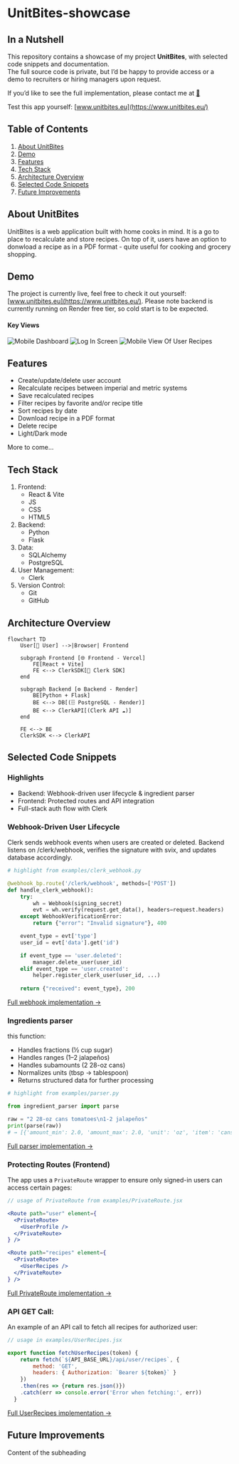 # UnitBites-showcase

## In a Nutshell
This repository contains a showcase of my project **UnitBites**, with selected code snippets and documentation.  
The full source code is private, but I’d be happy to provide access or a demo to recruiters or hiring managers upon request.  

If you’d like to see the full implementation, please contact me at [📩](mailto:libronika@gmail.com)

Test this app yourself: [www.unitbites.eu](https://www.unitbites.eu/)

## Table of Contents

 1. [About UnitBites](#about-unitbites)
 2. [Demo](#demo)
 3. [Features](#features)
 4. [Tech Stack](#tech-stack)
 5. [Architecture Overview](#architecture-overview)
 6. [Selected Code Snippets](#selected-code-snippets)
 7. [Future Improvements](#future-improvements)

## About UnitBites

UnitBites is a web application built with home cooks in mind. It is a go to place to recalculate and store recipes. 
On top of it, users have an option to donwload a recipe as in a PDF format - quite useful for cooking and grocery shopping.

## Demo

The project is currently live, feel free to check it out yourself: [www.unitbites.eu](https://www.unitbites.eu/).
Please note backend is currently running on Render free tier, so cold start is to be expected.

#### Key Views
![Mobile Dashboard](./screenshots/home%20screen%20mobile.png)
![Log In Screen](./screenshots/log%20in%20screen.png)
![Mobile View Of User Recipes](./screenshots/user%20recipes%20mobile.png)

## Features

- Create/update/delete user account
- Recalculate recipes between imperial and metric systems
- Save recalculated recipes
- Filter recipes by favorite and/or recipe title
- Sort recipes by date
- Download recipe in a PDF format
- Delete recipe
- Light/Dark mode

More to come... 

## Tech Stack

1. Frontend:
    - React & Vite
    - JS
    - CSS
    - HTML5
3. Backend:
    - Python
    - Flask
5. Data:
    - SQLAlchemy
    - PostgreSQL
7. User Management:
    - Clerk
9. Version Control:
    - Git
    - GitHub

## Architecture Overview

```mermaid
flowchart TD
    User[👤 User] -->|Browser| Frontend

    subgraph Frontend [🌐 Frontend - Vercel]
        FE[React + Vite]
        FE <--> ClerkSDK[🔑 Clerk SDK]
    end

    subgraph Backend [⚙️ Backend - Render]
        BE[Python + Flask]
        BE <--> DB[(🗄️ PostgreSQL - Render)]
        BE <--> ClerkAPI[(Clerk API ☁️)]
    end

    FE <--> BE
    ClerkSDK <--> ClerkAPI

```

## Selected Code Snippets

### Highlights
- Backend: Webhook-driven user lifecycle & ingredient parser
- Frontend: Protected routes and API integration
- Full-stack auth flow with Clerk

### Webhook-Driven User Lifecycle

Clerk sends webhook events when users are created or deleted.
Backend listens on /clerk/webhook, verifies the signature with svix, and updates database accordingly.
```python
# highlight from examples/clerk_webhook.py

@webhook_bp.route('/clerk/webhook', methods=['POST'])
def handle_clerk_webhook():
    try:
        wh = Webhook(signing_secret)
        evt = wh.verify(request.get_data(), headers=request.headers)
    except WebhookVerificationError:
        return {"error": "Invalid signature"}, 400

    event_type = evt['type']
    user_id = evt['data'].get('id')

    if event_type == 'user.deleted':
        manager.delete_user(user_id)
    elif event_type == 'user.created':
        helper.register_clerk_user(user_id, ...)
    
    return {"received": event_type}, 200
```
[Full webhook implementation →](examples/clerk_webhook.py)

### Ingredients parser
this function:
 - Handles fractions (½ cup sugar)
 - Handles ranges (1–2 jalapeños)
 - Handles subamounts (2 28-oz cans)
 - Normalizes units (tbsp → tablespoon)
 - Returns structured data for further processing
```python
# highlight from examples/parser.py

from ingredient_parser import parse

raw = "2 28-oz cans tomatoes\n1-2 jalapeños"
print(parse(raw))
# → [{'amount_min': 2.0, 'amount_max': 2.0, 'unit': 'oz', 'item': 'cans tomatoes'}, ...]
```
[Full parser implementation →](examples/parser.py)

### Protecting Routes (Frontend)

The app uses a `PrivateRoute` wrapper to ensure only signed-in users can access certain pages:

```jsx
// usage of PrivateRoute from examples/PrivateRoute.jsx

<Route path="user" element={
  <PrivateRoute>
    <UserProfile />
  </PrivateRoute>
} />

<Route path="recipes" element={
  <PrivateRoute>
    <UserRecipes />
  </PrivateRoute>
} />
```
[Full PrivateRoute implementation →](examples/PrivateRoute.jsx)

### API GET Call:
An example of an API call to fetch all recipes for authorized user:

```jsx
// usage in examples/UserRecipes.jsx

export function fetchUserRecipes(token) {
    return fetch(`${API_BASE_URL}/api/user/recipes`, {
        method: 'GET',
        headers: { Authorization: `Bearer ${token}` }
    })
    .then(res => {return res.json()})
    .catch(err => console.error('Error when fetching:', err))
  }
```
[Full UserRecipes implementation →](examples/USerRecipes.jsx)

## Future Improvements
Content of the subheading 

